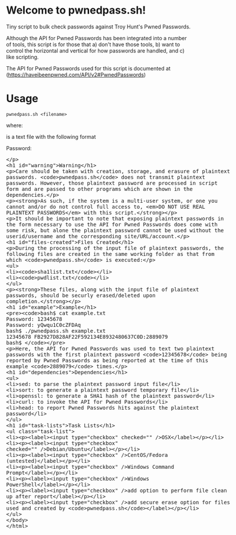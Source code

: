 # Welcome to pwnedpass.sh!

Tiny script to bulk check passwords against Troy Hunt's Pwned Passwords.

Although the API for Pwned Passwords has been integrated into a number of
tools, this script is for those that a) don't have those tools, b) want to
control the horizontal and vertical for how passwords are handled, and c)
like scripting.

The API for Pwned Passwords used for this script is documented at
(https://haveibeenpwned.com/API/v2#PwnedPasswords)

# Usage

```
pwnedpass.sh <filename>
```

where:

  <filename> is a text file with the following format

  Password: <plaintext password>

# Warning

Care should be taken with creation, storage, and erasure of plaintext
passwords. `pwnedpass.sh` does not transmit plaintext passwords. However, those
plaintext password are processed in script form and are passed to other
programs which are shown in the dependencies.

**As such, if the system is a multi-user system, or one you cannot and/or do
not control full access to, _DO NOT USE REAL PLAINTEXT PASSWORDS_ with this
script.**

It should be important to note that exposing plaintext passwords in the form
necessary to use the API for Pwned Passwords does come with some risk, but
alone the plaintext password cannot be used without the userid/username and
the corresponding site/URL/account.

# Files Created

During the processing of the input file of plaintext passwords, the following files are created in the same working folder as that from which `pwnedpass.sh` is executed:

- `sha1list.txt`
- `pwdlist.txt`

**These files, along with the input file of plaintext passwords, should be securly erased/deleted upon completion.**

# Example

```
bash$ cat example.txt 
Password: 12345678
Password: yQwqu1C0cZFDAq
bash$ ./pwnedpass.sh example.txt 
12345678 FB2927D828AF22F592134E8932480637C0D:2889079
bash$ 
```

Here, the API for Pwned Passwords was used to text two plaintext passwords with the first plaintext password `12345678` being reported by Pwned Passwords as being reported at the time of this example `2889079` times.


# Dependencies

- sed: to parse the plaintext password input file
- sort: to generate a plaintext password temporary file
- openssl: to generate a SHA1 hash of the plaintext password
- curl: to invoke the API for Pwned Passwords
- head: to report Pwned Passwords hits against the plaintext password


# Task Lists
- [x] OSX
- [x] Debian/Ubuntu
- [ ] CentOS/Fedora (untested)
- [ ] Windows Command Prompt
- [ ] Windows PowerShell
- [ ] add option to perform file clean up after report
- [ ] add secure erase option for files used and created by `pwnedpass.sh`


